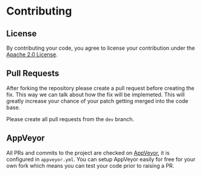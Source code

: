 # Contributing

## License

By contributing your code, you agree to license your contribution under the [Apache 2.0 License](LICENSE). 

## Pull Requests

After forking the repository please create a pull request before creating the
fix. This way we can talk about how the fix will be implemeted. This will
greatly increase your chance of your patch getting merged into the code base.

Please create all pull requests from the `dev` branch.

## AppVeyor

All PRs and commits to the project
are checked on [AppVeyor](https://www.appveyor.com/), it is configured in `appveyor.yml`. You can setup AppVeyor easily for free for your own fork which means
you can test your code prior to raising a PR.

